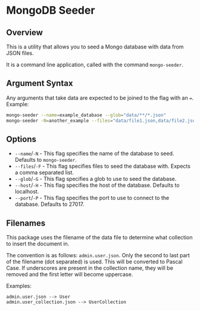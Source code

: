 # MongoDB Seeder

## Overview

This is a utility that allows you to seed a Mongo database with data from JSON files.

It is a command line application, called with the command `mongo-seeder`.

## Argument Syntax

Any arguments that take data are expected to be joined to the flag with an `=`.
Example:

```bash
mongo-seeder --name=example_database --glob="data/**/*.json"
mongo-seeder -N=another_example --files="data/file1.json,data/file2.json"
```

## Options

-   `--name`/`-N` - This flag specifies the name of the database to seed. Defaults to `mongo-seeder`.
-   `--files`/`-F` - This flag specifies files to seed the database with. Expects a comma separated list.
-   `--glob`/`-G` - This flag specifies a glob to use to seed the database.
-   `--host`/`-H` - This flag specifies the host of the database. Defaults to localhost.
-   `--port`/`-P` - This flag specifies the port to use to connect to the database. Defaults to 27017.

## Filenames

This package uses the filename of the data file to determine what collection to insert the document in.

The convention is as follows: `admin.user.json`. Only the second to last part of the filename (dot separated) is used. This will be converted to Pascal Case. If underscores are present in the collection name, they will be removed and the first letter will become uppercase.

Examples:

```
admin.user.json --> User
admin.user_collection.json --> UserCollection
```
